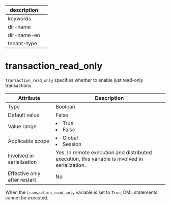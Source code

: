 |description||
|---|---|
|keywords||
|dir-name||
|dir-name-en||
|tenant-type||

# transaction_read_only

`transaction_read_only` specifies whether to enable just read-only transactions.

| Attribute | Description |
|---------|------------------------------------------------------------------------------------------------------------|
| Type | Boolean |
| Default value | False |
| Value range | <li> True   <li> False |
| Applicable scope | <li> Global   <li> Session |
| Involved in serialization | Yes. In remote execution and distributed execution, this variable is involved in serialization. |
| Effective only after restart | No |

When the `transaction_read_only` variable is set to `True`, DML statements cannot be executed.
